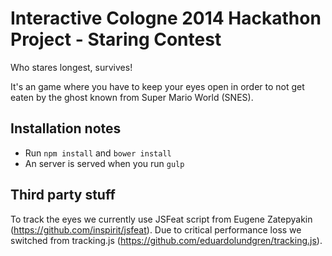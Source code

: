 # Interactive Cologne 2014 Hackathon Project - Staring Contest

Who stares longest, survives!

It's an game where you have to keep your eyes open in order to not get eaten by the ghost known from Super Mario World (SNES).

## Installation notes

* Run ``npm install`` and ``bower install``
* An server is served when you run ``gulp``

## Third party stuff

To track the eyes we currently use JSFeat script from Eugene Zatepyakin (https://github.com/inspirit/jsfeat).
Due to critical performance loss we switched from tracking.js (https://github.com/eduardolundgren/tracking.js).